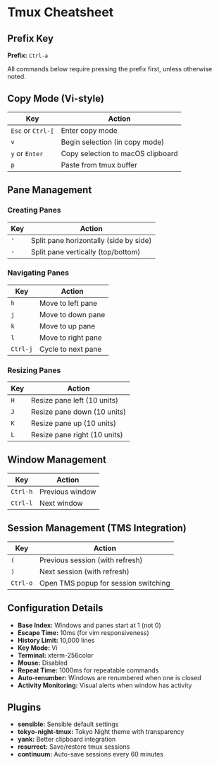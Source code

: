 # Tmux Cheatsheet

## Prefix Key
**Prefix:** `Ctrl-a`

All commands below require pressing the prefix first, unless otherwise noted.

## Copy Mode (Vi-style)

| Key | Action |
|-----|--------|
| `Esc` or `Ctrl-[` | Enter copy mode |
| `v` | Begin selection (in copy mode) |
| `y` or `Enter` | Copy selection to macOS clipboard |
| `p` | Paste from tmux buffer |

## Pane Management

### Creating Panes

| Key | Action |
|-----|--------|
| `'` | Split pane horizontally (side by side) |
| `-` | Split pane vertically (top/bottom) |

### Navigating Panes

| Key | Action |
|-----|--------|
| `h` | Move to left pane |
| `j` | Move to down pane |
| `k` | Move to up pane |
| `l` | Move to right pane |
| `Ctrl-j` | Cycle to next pane |

### Resizing Panes

| Key | Action |
|-----|--------|
| `H` | Resize pane left (10 units) |
| `J` | Resize pane down (10 units) |
| `K` | Resize pane up (10 units) |
| `L` | Resize pane right (10 units) |

## Window Management

| Key | Action |
|-----|--------|
| `Ctrl-h` | Previous window |
| `Ctrl-l` | Next window |

## Session Management (TMS Integration)

| Key | Action |
|-----|--------|
| `(` | Previous session (with refresh) |
| `)` | Next session (with refresh) |
| `Ctrl-o` | Open TMS popup for session switching |

## Configuration Details

- **Base Index:** Windows and panes start at 1 (not 0)
- **Escape Time:** 10ms (for vim responsiveness)
- **History Limit:** 10,000 lines
- **Key Mode:** Vi
- **Terminal:** xterm-256color
- **Mouse:** Disabled
- **Repeat Time:** 1000ms for repeatable commands
- **Auto-renumber:** Windows are renumbered when one is closed
- **Activity Monitoring:** Visual alerts when window has activity

## Plugins

- **sensible:** Sensible default settings
- **tokyo-night-tmux:** Tokyo Night theme with transparency
- **yank:** Better clipboard integration
- **resurrect:** Save/restore tmux sessions
- **continuum:** Auto-save sessions every 60 minutes

